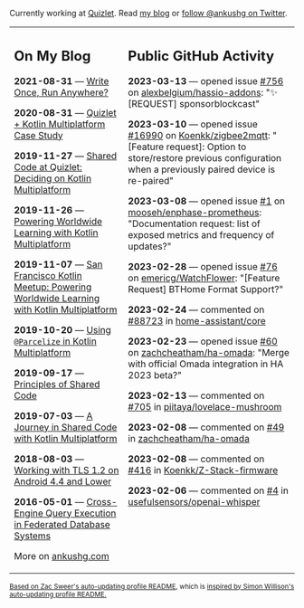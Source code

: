 Currently working at [Quizlet](https://quizlet.com/). Read [my blog](https://ankushg.com/) or [follow @ankushg on Twitter](https://twitter.com/ankushg).

<table><tr><td valign="top" width="40%">

## On My Blog
<!-- blog starts -->
**2021-08-31** — [Write Once, Run Anywhere?](https://ankushg.com/posts/write-once-run-anywhere-increment/)

**2020-08-31** — [Quizlet + Kotlin Multiplatform Case Study](https://ankushg.com/posts/quizlet-kotlin-multiplatform-case-study/)

**2019-11-27** — [Shared Code at Quizlet: Deciding on Kotlin Multiplatform](https://ankushg.com/posts/shared-code-kotlin-multiplatform/)

**2019-11-26** — [Powering Worldwide Learning with Kotlin Multiplatform](https://ankushg.com/speaking/droidcon-sf-2019)

**2019-11-07** — [San Francisco Kotlin Meetup: Powering Worldwide Learning with Kotlin Multiplatform](https://ankushg.com/speaking/sf-kotlin-meetup-2019)

**2019-10-20** — [Using `@Parcelize` in Kotlin Multiplatform](https://ankushg.com/posts/multiplatform-parcelize/)

**2019-09-17** — [Principles of Shared Code](https://ankushg.com/speaking/denver-startup-week-2019)

**2019-07-03** — [A Journey in Shared Code with Kotlin Multiplatform](https://ankushg.com/speaking/droidcon-berlin-2019)

**2018-08-03** — [Working with TLS 1.2 on Android 4.4 and Lower](https://ankushg.com/posts/tls-1.2-on-android/)

**2016-05-01** — [Cross-Engine Query Execution in Federated Database Systems](https://ankushg.com/projects/thesis)
<!-- blog ends -->
More on [ankushg.com](https://ankushg.com/)
</td><td valign="top" width="60%">

## Public GitHub Activity
<!-- githubActivity starts -->
**2023-03-13** — opened issue [#756](https://github.com/alexbelgium/hassio-addons/issues/756) on [alexbelgium/hassio-addons](https://api.github.com/repos/alexbelgium/hassio-addons): "✨ [REQUEST] sponsorblockcast"

**2023-03-10** — opened issue [#16990](https://github.com/Koenkk/zigbee2mqtt/issues/16990) on [Koenkk/zigbee2mqtt](https://api.github.com/repos/Koenkk/zigbee2mqtt): "[Feature request]: Option to store/restore previous configuration when a previously paired device is re-paired"

**2023-03-08** — opened issue [#1](https://github.com/mooseh/enphase-prometheus/issues/1) on [mooseh/enphase-prometheus](https://api.github.com/repos/mooseh/enphase-prometheus): "Documentation request: list of exposed metrics and frequency of updates?"

**2023-02-28** — opened issue [#76](https://github.com/emericg/WatchFlower/issues/76) on [emericg/WatchFlower](https://api.github.com/repos/emericg/WatchFlower): "[Feature Request] BTHome Format Support?"

**2023-02-24** — commented on [#88723](https://github.com/home-assistant/core/pull/88723#issuecomment-1444597745) in [home-assistant/core](https://api.github.com/repos/home-assistant/core)

**2023-02-23** — opened issue [#60](https://github.com/zachcheatham/ha-omada/issues/60) on [zachcheatham/ha-omada](https://api.github.com/repos/zachcheatham/ha-omada): "Merge with official Omada integration in HA 2023 beta?"

**2023-02-13** — commented on [#705](https://github.com/piitaya/lovelace-mushroom/pull/705#issuecomment-1428865243) in [piitaya/lovelace-mushroom](https://api.github.com/repos/piitaya/lovelace-mushroom)

**2023-02-08** — commented on [#49](https://github.com/zachcheatham/ha-omada/issues/49#issuecomment-1423222042) in [zachcheatham/ha-omada](https://api.github.com/repos/zachcheatham/ha-omada)

**2023-02-08** — commented on [#416](https://github.com/Koenkk/Z-Stack-firmware/issues/416#issuecomment-1422978075) in [Koenkk/Z-Stack-firmware](https://api.github.com/repos/Koenkk/Z-Stack-firmware)

**2023-02-06** — commented on [#4](https://github.com/usefulsensors/openai-whisper/issues/4#issuecomment-1419596357) in [usefulsensors/openai-whisper](https://api.github.com/repos/usefulsensors/openai-whisper)
<!-- githubActivity ends -->
</td></tr></table>

<sub><a href="https://github.com/ZacSweers/ZacSweers">Based on Zac Sweer's auto-updating profile README</a>, which is <a href="https://simonwillison.net/2020/Jul/10/self-updating-profile-readme/">inspired by Simon Willison's auto-updating profile README.</a></sub>